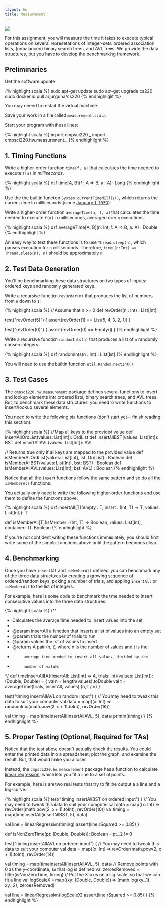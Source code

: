 ```yaml
---
layout: hw
title: Measurement
---
```


<img src="http://imgs.xkcd.com/comics/log_scale.png">

For this assignment, you will measure the time it takes to execute typical
operations on several represetations of integer-sets: ordered association lists, (unbalanced)
binary search trees, and AVL trees. We provide the data structures, but you have
to develop the benchmarking framework.

## Preliminaries

Get the software update:

{% highlight scala %}
sudo apt-get update
sudo apt-get upgrade cs220
sudo docker.io pull arjunguha/cs220
{% endhighlight %}

You may neeed to restart the virtual machine.

Save your work in a file called `measurement.scala`.

Start your program with these lines:

{% highlight scala %}
import cmpsci220._
import cmpsci220.hw.measurement._
{% endhighlight %}


## 1. Timing Functions

Write a higher-order function `time(f, a)` that calculates the time
needed to execute `f(a)` in *milliseconds*.

{% highlight scala %}
def time[A, B](f : A => B, a : A) : Long
{% endhighlight %}

Use the the builtin function `System.currentTimeMillis()`, which returns the
current time in milliseconds (since [January 1, 1970]).


Write a higher-order function `averageTime(n, f, a)` that calculates the time
needed to execute `f(a)` in milliseconds, averaged over `n` executions.

{% highlight scala %}
def averageTime[A, B](n: Int, f: A => B, a: A) : Double
{% endhighlight %}


An easy way to test these functions is to use `Thread.sleep(n)`,
which pauses execution for `n` milliseconds. Therefore,
`time((n:Int) => Thread.sleep(n), n)` should be approximately
`n`.

## 2. Test Data Generation

You'll be benchmarking these data structures on two types of inputs: ordered
keys and randomly generated keys.

Write a recursive function `revOrder(n)` that produces the list of numbers
from `n` down to `1`:

{% highlight scala %}
// Assume that n >= 0
def revOrder(n : Int) : List[Int]

test("revOrder(5)") {
  assert(revOrder(1) == List(5, 4, 3, 2, 1))
}

test("revOrder(0)") {
  assert(revOrder(0) == Empty())
}
{% endhighlight %}

Write a recursive function `randomInts(n)` that produces a list of `n` randomly
chosen integers.

{% highlight scala %}
def randomInts(n : Int) : List[Int]
{% endhighlight %}

You will need to use the builtin function `util.Random.nextInt()`.

## 3. Test Cases


The `cmpsci220.hw.measurement` package defines several functions to insert
and lookup elements into ordered lists, binary search trees, and AVL trees.
But, to benchmark these data structures, you need to write functions to
insert/lookup several elements.

You need to write the following *six* functions (don't start yet--
finish reading this section).

{% highlight scala %}
// Map all keys to the provided value
def insertAllOrdList(values: List[Int]): OrdList
def insertAllBST(values: List[Int]): BST
def insertAllAVL(values: List[Int]): AVL

// Returns true only if all keys are mapped to the provided value
def isMemberAllOrdList(values: List[Int], lst: OrdList) : Boolean
def isMemberAllBST(values: List[Int], bst: BST) : Boolean
def isMemberAllAVL(values: List[Int], bst: AVL) : Boolean
{% endhighlight %}

Notice that all the `insert` functions follow the same pattern and so
do all the `isMemberAll` functions.

You actually only need to write the following higher-order functions
and use them to define the functions above:

{% highlight scala %}
def insertAll[T](empty : T, insert : (Int, T) => T, values: List[Int]): T

def isMemberAll[T](isMember : (Int, T) => Boolean, values: List[Int], container: T): Boolean
{% endhighlight %}

If you're not confident writing these functions immediately, you should first
write some of the simpler functions above until the pattern becomes clear.

## 4. Benchmarking

Once you have `insertAll` and `isMemberAll` defined, you can benchmark any of
the three data structures by creating a growing sequence of ordered/random keys,
picking a number of trials, and appling `insertAll` or `isMemberAll` to the list
of integers:

For example, here is some code to benchmark the time needed to insert consecutive
values into the three data structures:

{% highlight scala %}
/**
 * Calculates the average time needed to insert values into the set
 *
 * @param insertAll a function that inserts a list of values into an empty set
 * @param trials the number of trials to run
 * @param values the list of values to insert
 * @returns A pair (n, t), where n is the number of values and t is the
 *          average time needed to insert all values, divided by the
 *          number of values
 */
def timeInsertAll[A](insertAll: List[Int] => A, trials: Int)(values: List[Int]): (Double, Double) = {
  val n = length(values).toDouble
  val t = averageTime(trials, insertAll, values)
  (n, t / n)
}

test("timing insertAllAVL on random input") {
  // You may need to tweak this data to suit your computer
  val data = map((x: Int) => randomInts(math.pow(2, x + 1).toInt), revOrder(16))

  val timing = map(timeInsertAll(insertAllAVL, 5), data)
  println(timing)
}
{% endhighlight %}

## 5. Proper Testing (Optional, Required for TAs)

Notice that the test above doesn't actually check the results. You could enter
the printed data into a spreadsheet, plot the graph, and examine the result.
But, that would make you a loser.

Instead, the `cmpsci220.hw.measurement` package has a function to calculate
[linear regression], which lets you fit a line to a set of points.

For example, here is are two real tests that try to fit the output a
a line and a log-curve:

{% highlight scala %}
test("timing insertAllBST on ordered input") {
  // You may need to tweak this data to suit your computer
  val data = map((x: Int) => revOrder(math.pow(2, x + 1).toInt), revOrder(10))
  val timing = map(timeInsertAll(insertAllBST, 5), data)

  val line = linearRegression(timing)
  assert(line.rSquared >= 0.85)
}

def isNonZeroTime(pt: (Double, Double)): Boolean = pt._2 != 0

test("timing insertAllAVL on ordered input") {
  // You may need to tweak this data to suit your computer
  val data = map((x: Int) => revOrder(math.pow(2, x + 1).toInt), revOrder(14))

  val timing = map(timeInsertAll(insertAllAVL, 5), data)
  // Remove points with 0 as the y-coordinate, so that log is defined
  val zeroesRemoved = filter(isNonZeroTime, timing)
  // Put the X-axis on a log scale, so that we can fit a line
  val logScaleX = map((xy: (Double, Double)) => (math.log(xy._1), xy._2), zeroesRemoved)

  val line = linearRegression(logScaleX)
  assert(line.rSquared >= 0.85)
}
{% endhighlight %}

[January 1, 1970]: http://en.wikipedia.org/wiki/Unix_time
[linear regression]: http://en.wikipedia.org/wiki/Simple_linear_regression

